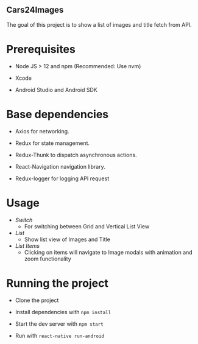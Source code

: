 ## Cars24Images

The goal of this project is to show a list of images and title fetch from API.

# **Prerequisites**

- Node JS > 12 and npm (Recommended: Use nvm)

- Xcode

- Android Studio and Android SDK

# **Base dependencies**

- Axios for networking.

- Redux for state management.

- Redux-Thunk to dispatch asynchronous actions.

- React-Navigation navigation library.

- Redux-logger for logging API request

# **Usage**

- *Switch*
  - For switching between Grid and Vertical List View
 - *List*
    - Show list view of Images and Title
 - *List Items*
    - Clicking on items will navigate to Image modals with animation and zoom functionality
 
# **Running the project**

- Clone the project

- Install dependencies with `npm install`

- Start the dev server with `npm start`

- Run with `react-native run-android`
